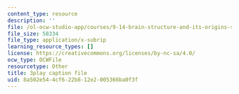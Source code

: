 ```yaml
---
content_type: resource
description: ''
file: /ol-ocw-studio-app/courses/9-14-brain-structure-and-its-origins-spring-2014/8a502e544cf622b812e2005366ba0f3f_555120.srt
file_size: 58334
file_type: application/x-subrip
learning_resource_types: []
license: https://creativecommons.org/licenses/by-nc-sa/4.0/
ocw_type: OCWFile
resourcetype: Other
title: 3play caption file
uid: 8a502e54-4cf6-22b8-12e2-005366ba0f3f
---
```


